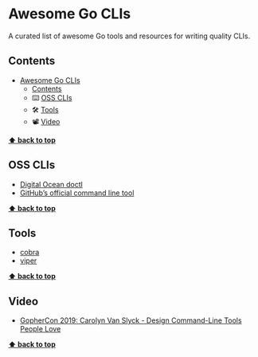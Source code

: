 # Awesome Go CLIs
A curated list of awesome Go tools and resources for writing quality CLIs.

## Contents

- [Awesome Go CLIs](#awesome-go-clis)
  - [Contents](#contents)
  - ⌨️ [OSS CLIs](#oss-clis)
  - 🛠️ [Tools](#tools)
  - 📽️ [Video](#video)

**[⬆ back to top](#contents)**

## OSS CLIs
- [Digital Ocean doctl](https://github.com/digitalocean/doctl)
- [GitHub’s official command line tool](https://github.com/cli/cli)

**[⬆ back to top](#contents)**

## Tools
- [cobra](https://github.com/spf13/cobra)
- [viper](https://github.com/spf13/viper)

**[⬆ back to top](#contents)**

## Video
- [GopherCon 2019: Carolyn Van Slyck - Design Command-Line Tools People Love](https://www.youtube.com/watch?v=eMz0vni6PAw)

**[⬆ back to top](#contents)**
